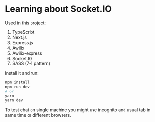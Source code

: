 # Learning about Socket.IO

Used in this project:
1. TypeScript
2. Next.js
3. Express.js
4. Awilix
5. Awilix-express
6. Socket.IO
7. SASS (7-1 pattern)

Install it and run:

```bash
npm install
npm run dev
# or
yarn
yarn dev
```

To test chat on single machine you might use incognito and usual tab in same time or different browsers.